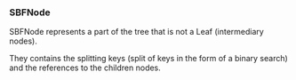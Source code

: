 ### SBFNode

SBFNode represents a part of the tree that is not a Leaf (intermediary nodes).

They contains the splitting keys (split of keys in the form of a binary search) and the references to the children nodes.
